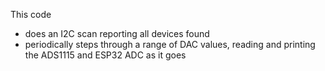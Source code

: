This code 
* does an I2C scan reporting all devices found
* periodically steps through a range of DAC values, reading and printing the ADS1115 and ESP32 ADC as it goes

